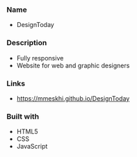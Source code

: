 ### Name

- DesignToday

### Description

- Fully responsive
- Website for web and graphic designers

### Links

- https://mmeskhi.github.io/DesignToday

### Built with

- HTML5
- CSS
- JavaScript

